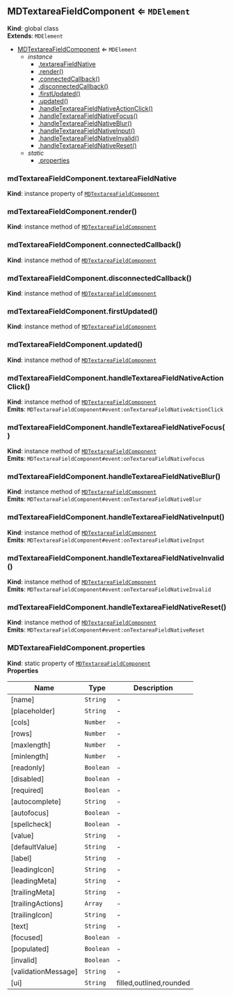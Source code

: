 <a name="MDTextareaFieldComponent"></a>

## MDTextareaFieldComponent ⇐ <code>MDElement</code>
**Kind**: global class  
**Extends**: <code>MDElement</code>  

* [MDTextareaFieldComponent](#MDTextareaFieldComponent) ⇐ <code>MDElement</code>
    * _instance_
        * [.textareaFieldNative](#MDTextareaFieldComponent+textareaFieldNative)
        * [.render()](#MDTextareaFieldComponent+render)
        * [.connectedCallback()](#MDTextareaFieldComponent+connectedCallback)
        * [.disconnectedCallback()](#MDTextareaFieldComponent+disconnectedCallback)
        * [.firstUpdated()](#MDTextareaFieldComponent+firstUpdated)
        * [.updated()](#MDTextareaFieldComponent+updated)
        * [.handleTextareaFieldNativeActionClick()](#MDTextareaFieldComponent+handleTextareaFieldNativeActionClick)
        * [.handleTextareaFieldNativeFocus()](#MDTextareaFieldComponent+handleTextareaFieldNativeFocus)
        * [.handleTextareaFieldNativeBlur()](#MDTextareaFieldComponent+handleTextareaFieldNativeBlur)
        * [.handleTextareaFieldNativeInput()](#MDTextareaFieldComponent+handleTextareaFieldNativeInput)
        * [.handleTextareaFieldNativeInvalid()](#MDTextareaFieldComponent+handleTextareaFieldNativeInvalid)
        * [.handleTextareaFieldNativeReset()](#MDTextareaFieldComponent+handleTextareaFieldNativeReset)
    * _static_
        * [.properties](#MDTextareaFieldComponent.properties)

<a name="MDTextareaFieldComponent+textareaFieldNative"></a>

### mdTextareaFieldComponent.textareaFieldNative
**Kind**: instance property of [<code>MDTextareaFieldComponent</code>](#MDTextareaFieldComponent)  
<a name="MDTextareaFieldComponent+render"></a>

### mdTextareaFieldComponent.render()
**Kind**: instance method of [<code>MDTextareaFieldComponent</code>](#MDTextareaFieldComponent)  
<a name="MDTextareaFieldComponent+connectedCallback"></a>

### mdTextareaFieldComponent.connectedCallback()
**Kind**: instance method of [<code>MDTextareaFieldComponent</code>](#MDTextareaFieldComponent)  
<a name="MDTextareaFieldComponent+disconnectedCallback"></a>

### mdTextareaFieldComponent.disconnectedCallback()
**Kind**: instance method of [<code>MDTextareaFieldComponent</code>](#MDTextareaFieldComponent)  
<a name="MDTextareaFieldComponent+firstUpdated"></a>

### mdTextareaFieldComponent.firstUpdated()
**Kind**: instance method of [<code>MDTextareaFieldComponent</code>](#MDTextareaFieldComponent)  
<a name="MDTextareaFieldComponent+updated"></a>

### mdTextareaFieldComponent.updated()
**Kind**: instance method of [<code>MDTextareaFieldComponent</code>](#MDTextareaFieldComponent)  
<a name="MDTextareaFieldComponent+handleTextareaFieldNativeActionClick"></a>

### mdTextareaFieldComponent.handleTextareaFieldNativeActionClick()
**Kind**: instance method of [<code>MDTextareaFieldComponent</code>](#MDTextareaFieldComponent)  
**Emits**: <code>MDTextareaFieldComponent#event:onTextareaFieldNativeActionClick</code>  
<a name="MDTextareaFieldComponent+handleTextareaFieldNativeFocus"></a>

### mdTextareaFieldComponent.handleTextareaFieldNativeFocus()
**Kind**: instance method of [<code>MDTextareaFieldComponent</code>](#MDTextareaFieldComponent)  
**Emits**: <code>MDTextareaFieldComponent#event:onTextareaFieldNativeFocus</code>  
<a name="MDTextareaFieldComponent+handleTextareaFieldNativeBlur"></a>

### mdTextareaFieldComponent.handleTextareaFieldNativeBlur()
**Kind**: instance method of [<code>MDTextareaFieldComponent</code>](#MDTextareaFieldComponent)  
**Emits**: <code>MDTextareaFieldComponent#event:onTextareaFieldNativeBlur</code>  
<a name="MDTextareaFieldComponent+handleTextareaFieldNativeInput"></a>

### mdTextareaFieldComponent.handleTextareaFieldNativeInput()
**Kind**: instance method of [<code>MDTextareaFieldComponent</code>](#MDTextareaFieldComponent)  
**Emits**: <code>MDTextareaFieldComponent#event:onTextareaFieldNativeInput</code>  
<a name="MDTextareaFieldComponent+handleTextareaFieldNativeInvalid"></a>

### mdTextareaFieldComponent.handleTextareaFieldNativeInvalid()
**Kind**: instance method of [<code>MDTextareaFieldComponent</code>](#MDTextareaFieldComponent)  
**Emits**: <code>MDTextareaFieldComponent#event:onTextareaFieldNativeInvalid</code>  
<a name="MDTextareaFieldComponent+handleTextareaFieldNativeReset"></a>

### mdTextareaFieldComponent.handleTextareaFieldNativeReset()
**Kind**: instance method of [<code>MDTextareaFieldComponent</code>](#MDTextareaFieldComponent)  
**Emits**: <code>MDTextareaFieldComponent#event:onTextareaFieldNativeReset</code>  
<a name="MDTextareaFieldComponent.properties"></a>

### MDTextareaFieldComponent.properties
**Kind**: static property of [<code>MDTextareaFieldComponent</code>](#MDTextareaFieldComponent)  
**Properties**

| Name | Type | Description |
| --- | --- | --- |
| [name] | <code>String</code> | - |
| [placeholder] | <code>String</code> | - |
| [cols] | <code>Number</code> | - |
| [rows] | <code>Number</code> | - |
| [maxlength] | <code>Number</code> | - |
| [minlength] | <code>Number</code> | - |
| [readonly] | <code>Boolean</code> | - |
| [disabled] | <code>Boolean</code> | - |
| [required] | <code>Boolean</code> | - |
| [autocomplete] | <code>String</code> | - |
| [autofocus] | <code>Boolean</code> | - |
| [spellcheck] | <code>Boolean</code> | - |
| [value] | <code>String</code> | - |
| [defaultValue] | <code>String</code> | - |
| [label] | <code>String</code> | - |
| [leadingIcon] | <code>String</code> | - |
| [leadingMeta] | <code>String</code> | - |
| [trailingMeta] | <code>String</code> | - |
| [trailingActions] | <code>Array</code> | - |
| [trailingIcon] | <code>String</code> | - |
| [text] | <code>String</code> | - |
| [focused] | <code>Boolean</code> | - |
| [populated] | <code>Boolean</code> | - |
| [invalid] | <code>Boolean</code> | - |
| [validationMessage] | <code>String</code> | - |
| [ui] | <code>String</code> | filled,outlined,rounded |

